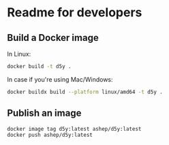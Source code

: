 # Readme for developers

## Build a Docker image

In Linux:

```bash
docker build -t d5y .
```

In case if you're using Mac/Windows:

```bash
docker buildx build --platform linux/amd64 -t d5y .
```

## Publish an image

```bash
docker image tag d5y:latest ashep/d5y:latest
docker push ashep/d5y:latest
```
